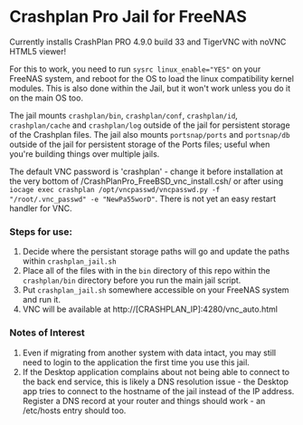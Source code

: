 # Crashplan Pro Jail for FreeNAS

Currently installs CrashPlan PRO 4.9.0 build 33 and TigerVNC with noVNC HTML5 viewer!

For this to work, you need to run `sysrc linux_enable="YES"` on your FreeNAS system, and reboot for the OS to load the linux compatibility kernel modules.  This is also done within the Jail, but it won't work unless you do it on the main OS too.

The jail mounts `crashplan/bin`, `crashplan/conf`, `crashplan/id`, `crashplan/cache` and `crashplan/log` outside of the jail for persistent storage of the Crashplan files.
The jail also mounts `portsnap/ports` and `portsnap/db` outside of the jail for persistent storage of the Ports files; useful when you're building things over multiple jails.

The default VNC password is 'crashplan' - change it before installation at the very bottom of /CrashPlanPro_FreeBSD_vnc_install.csh/ or after using `iocage exec crashplan /opt/vncpasswd/vncpasswd.py -f "/root/.vnc_passwd" -e "NewPa55worD"`. There is not yet an easy restart handler for VNC.

### Steps for use:
1. Decide where the persistant storage paths will go and update the paths within `crashplan_jail.sh` 
1. Place all of the files with in the `bin` directory of this repo within the `crashplan/bin` directory before you run the main jail script.
1. Put `crashplan_jail.sh` somewhere accessible on your FreeNAS system and run it.
1. VNC will be available at http://[CRASHPLAN_IP]:4280/vnc_auto.html

### Notes of Interest
1. Even if migrating from another system with data intact, you may still need to login to the application the first time you use this jail.
1. If the Desktop application complains about not being able to connect to the back end service, this is likely a DNS resolution issue - the Desktop app tries to connect to the hostname of the jail instead of the IP address. Register a DNS record at your router and things should work - an /etc/hosts entry should too.
